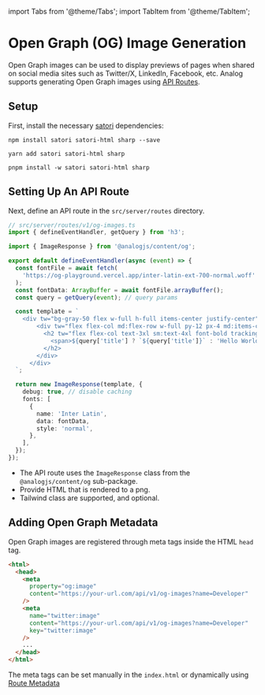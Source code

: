 import Tabs from '@theme/Tabs';
import TabItem from '@theme/TabItem';

# Open Graph (OG) Image Generation

Open Graph images can be used to display previews of pages when shared on social media sites such as Twitter/X, LinkedIn, Facebook, etc. Analog supports generating Open Graph images using [API Routes](./overview).

## Setup

First, install the necessary [satori](https://github.com/vercel/satori) dependencies:

<Tabs groupId="package-manager">
  <TabItem value="npm">

```shell
npm install satori satori-html sharp --save
```

  </TabItem>

  <TabItem label="Yarn" value="yarn">

```shell
yarn add satori satori-html sharp
```

  </TabItem>

  <TabItem value="pnpm">

```shell
pnpm install -w satori satori-html sharp
```

  </TabItem>
</Tabs>

## Setting Up An API Route

Next, define an API route in the `src/server/routes` directory.

```ts
// src/server/routes/v1/og-images.ts
import { defineEventHandler, getQuery } from 'h3';

import { ImageResponse } from '@analogjs/content/og';

export default defineEventHandler(async (event) => {
  const fontFile = await fetch(
    'https://og-playground.vercel.app/inter-latin-ext-700-normal.woff'
  );
  const fontData: ArrayBuffer = await fontFile.arrayBuffer();
  const query = getQuery(event); // query params

  const template = `
    <div tw="bg-gray-50 flex w-full h-full items-center justify-center">
        <div tw="flex flex-col md:flex-row w-full py-12 px-4 md:items-center justify-between p-8">
          <h2 tw="flex flex-col text-3xl sm:text-4xl font-bold tracking-tight text-gray-900 text-left">
            <span>${query['title'] ? `${query['title']}` : 'Hello World'}</span>
          </h2>
        </div>
      </div>    
  `;

  return new ImageResponse(template, {
    debug: true, // disable caching
    fonts: [
      {
        name: 'Inter Latin',
        data: fontData,
        style: 'normal',
      },
    ],
  });
});
```

- The API route uses the `ImageResponse` class from the `@analogjs/content/og` sub-package.
- Provide HTML that is rendered to a png.
- Tailwind class are supported, and optional.

## Adding Open Graph Metadata

Open Graph images are registered through meta tags inside the HTML `head` tag.

```html
<html>
  <head>
    <meta
      property="og:image"
      content="https://your-url.com/api/v1/og-images?name=Developer"
    />
    <meta
      name="twitter:image"
      content="https://your-url.com/api/v1/og-images?name=Developer"
      key="twitter:image"
    />
    ...
  </head>
</html>
```

The meta tags can be set manually in the `index.html` or dynamically using [Route Metadata](/docs/features/routing/metadata#open-graph-meta-tags)
